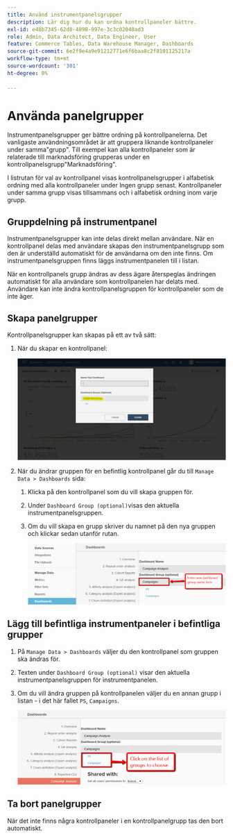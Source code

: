 ```yaml
---
title: Använd instrumentpanelsgrupper
description: Lär dig hur du kan ordna kontrollpaneler bättre.
exl-id: e48b7345-62d0-4898-997e-3c3c02040ad3
role: Admin, Data Architect, Data Engineer, User
feature: Commerce Tables, Data Warehouse Manager, Dashboards
source-git-commit: 6e2f9e4a9e91212771e6f6baa8c2f8101125217a
workflow-type: tm+mt
source-wordcount: '301'
ht-degree: 0%

---
```


# Använda panelgrupper

Instrumentpanelsgrupper ger bättre ordning på kontrollpanelerna. Det vanligaste användningsområdet är att gruppera liknande kontrollpaneler under samma&quot;grupp&quot;. Till exempel kan alla kontrollpaneler som är relaterade till marknadsföring grupperas under en kontrollpanelsgrupp&quot;Marknadsföring&quot;.

I listrutan för val av kontrollpanel visas kontrollpanelsgrupper i alfabetisk ordning med alla kontrollpaneler under Ingen grupp senast. Kontrollpaneler under samma grupp visas tillsammans och i alfabetisk ordning inom varje grupp.

## Gruppdelning på instrumentpanel

Instrumentpanelsgrupper kan inte delas direkt mellan användare. När en kontrollpanel delas med användare skapas den instrumentpanelsgrupp som den är underställd automatiskt för de användarna om den inte finns. Om instrumentpanelsgruppen finns läggs instrumentpanelen till i listan.

När en kontrollpanels grupp ändras av dess ägare återspeglas ändringen automatiskt för alla användare som kontrollpanelen har delats med. Användare kan inte ändra kontrollpanelsgruppen för kontrollpaneler som de inte äger.

## Skapa panelgrupper

Kontrollpanelsgrupper kan skapas på ett av två sätt:

1. När du skapar en kontrollpanel:

   ![skapa instrumentpanelsgrupp](../../assets/create-dashboard-groups-new-dashboard.png)

1. När du ändrar gruppen för en befintlig kontrollpanel går du till `Manage Data > Dashboards` sida:

   1. Klicka på den kontrollpanel som du vill skapa gruppen för.

   1. Under `Dashboard Group (optional)`visas den aktuella instrumentpanelsgruppen.

   1. Om du vill skapa en grupp skriver du namnet på den nya gruppen och klickar sedan utanför rutan.

      ![skapa instrumentpanelsgrupp](../../assets/create-dashboard-groups-existing-dashboard.png)

## Lägg till befintliga instrumentpaneler i befintliga grupper

1. På `Manage Data > Dashboards` väljer du den kontrollpanel som gruppen ska ändras för.

1. Texten under `Dashboard Group (optional)` visar den aktuella instrumentpanelsgruppen för instrumentpanelen.

1. Om du vill ändra gruppen på kontrollpanelen väljer du en annan grupp i listan - i det här fallet `PS`, `Campaigns`.

   ![instrumentpanel för ändringsgrupp](../../assets/add-existing-dashboard-existing-group.png)

## Ta bort panelgrupper

När det inte finns några kontrollpaneler i en kontrollpanelgrupp tas den bort automatiskt.
